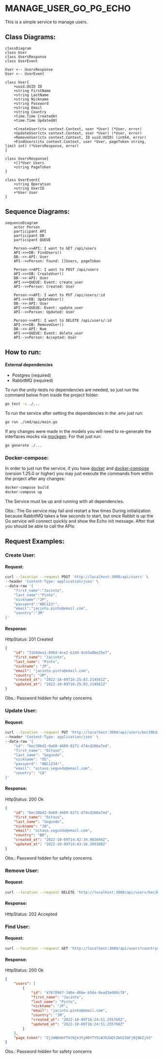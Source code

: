 # MANAGE_USER_GO_PG_ECHO

This is a simple service to manage users.

## Class Diagrams:
```mermaid
classDiagram
class User
class UsersResponse
class UserEvent

User <-- UsersResponse
User <-- UserEvent

class User{
    +uuid.UUID ID
    +string FirstName
    +string LastName
    +string Nickname
    +string Password
    +string Email
    +string Country
    +time.Time CreatedAt
    +time.Time UpdatedAt

    +CreateUser(ctx context.Context, user *User) (*User, error)
    +UpdateUser(ctx context.Context, user *User) (*User, error) 
    +RemoveUser(ctx context.Context, ID uuid.UUID) (int64, error)
    +FindUsers(ctx context.Context, user *User, pageToken string, limit int) (*UsersResponse, error)
}

class UsersResponse{
    +[]*User Users
    +string PageToken
}

class UserEvent{
    +string Operation
    +string UserID
    +*User User
}
```

## Sequence Diagrams:
```mermaid
sequenceDiagram
    actor Person
    participant API
    participant DB
    participant QUEUE

    Person->>API: I want to GET /api/users
    API->>+DB: FindUsers()
    DB-->>-API: User
    API-->>Person: Found: []Users, pageToken

    Person->>API: I want to POST /api/users
    API->>+DB: CreateUser()
    DB-->>-API: User
    API->>+QUEUE: Event: create_user
    API-->>Person: Created: User

    Person->>API: I want to PUT /api/users/:id
    API->>+DB: UpdateUser()
    DB-->>-API: User
    API->>+QUEUE: Event: update_user
    API-->>Person: Updated: User

    Person->>API: I want to DELETE /api/users/:id
    API->>+DB: RemoveUser()
    DB-->>-API: Num
    API->>+QUEUE: Event: delete_user
    API-->>Person: Accepted: User
```

## How to run:
#### External dependencies
* Postgres (required)
* RabbitMQ (required)

To run the unity-tests no dependencies are needed, so just run the command below from inside the project folder:
```sh
go test -v ./...
```

To run the service after setting the dependencies in the .env just run:
```sh
go run ./cmd/api/main.go
```

If any changes were made in the models you will need to re-generate the interfaces mocks via [mockgen](https://github.com/golang/mock). For that just run:
```sh
go generate ./...
```

### Docker-compose:
In order to just run the service, if you have [docker](https://docs.docker.com/desktop/) and [docker-compose](https://docs.docker.com/compose/install/) (version 1.25.0 or higher) you may just execute the commands from within the project after any changes:
```sh
docker-compose build
docker-compose up
```
The Service must be up and running with all dependencies.

Obs.: The Go service may fail and restart a few times During initialization because RabbitMQ takes a few seconds to start, but once Rabbit is up the Go service will connect quickly and show the Echo init message. After that you should be able to call the APIs:

## Request Examples:

### Create User:
#### Request:
```sh
curl --location --request POST 'http://localhost:3000/api/users' \
--header 'Content-Type: application/json' \
--data-raw '{
    "first_name":"Jacinto",
    "last_name":"Pinto",
    "nickname":"JP",
    "password":"ABC123!",
    "email":"jacinto.pinto@email.com",
    "country":"JM"
}'
```
#### Response: 
HttpStatus: 201 Created
```json
{
    "id": "31b0dea1-896d-4ce2-b1d4-9cb3a0be25e7",
    "first_name": "Jacinto",
    "last_name": "Pinto",
    "nickname": "JP",
    "email": "jacinto.pinto@email.com",
    "country": "JM",
    "created_at": "2022-10-09T16:25:03.214561Z",
    "updated_at": "2022-10-09T16:25:03.214561Z"
}
```
Obs.: Password hidden for safety concerns
### Update User:
#### Request:
```sh
curl --location --request PUT 'http://localhost:3000/api/users/bec30bd2-0a60-4609-8271-d74cd206a7ed' \
--header 'Content-Type: application/json' \
--data-raw '{
    "id": "bec30bd2-0a60-4609-8271-d74cd206a7ed",
    "first_name": "Oitavo",
    "last_name": "Segundo",
    "nickname": "OS",
    "password": "ABC1234!",
    "email": "oitavo.segundo@email.com",
    "country": "CA"
}'
```
#### Response:
HttpStatus: 200 Ok
```json
{
    "id": "bec30bd2-0a60-4609-8271-d74cd206a7ed",
    "first_name": "Oitavo",
    "last_name": "Segundo",
    "nickname": "JD",
    "email": "oitavo.segundo@email.com",
    "country": "BR",
    "created_at": "2022-10-09T14:42:34.983604Z",
    "updated_at": "2022-10-09T14:43:16.289308Z"
}
```
Obs.: Password hidden for safety concerns

### Remove User:
#### Request:
```sh
curl --location --request DELETE 'http://localhost:3000/api/users/bec30bd2-0a60-4609-8271-d74cd206a7ed'
```
#### Response:
HttpStatus: 202 Accepted

### Find User:
#### Request:
```sh
curl --location --request GET 'http://localhost:3000/api/users?country=JM&limit=1&page_token=NDc2Nzg5NjctMzQ2ZS00NmJlLWI1ZGEtMGVhZDNlMDgwYzc0'
```
#### Response:
HttpStatus: 200 Ok
```json
{
    "users": [
        {
            "id": "47678967-346e-46be-b5da-0ead3e080c74",
            "first_name": "Jacinto",
            "last_name": "Pinto",
            "nickname": "JP",
            "email": "jacinto.pinto@email.com",
            "country": "JM",
            "created_at": "2022-10-09T16:24:51.255769Z",
            "updated_at": "2022-10-09T16:24:51.255769Z"
        }
    ],
    "page_token": "ZjJmNDdmYTktNjk3Yy00YTY5LWJhZmQtZmU2ZmFjNjNkZjk5"
}
```
Obs.: Password hidden for safety concerns

